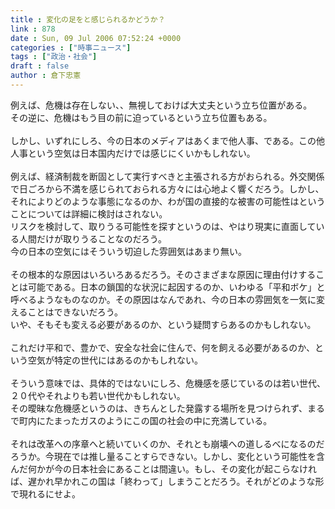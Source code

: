 ```yaml
---
title : 変化の足をと感じられるかどうか？
link : 878
date : Sun, 09 Jul 2006 07:52:24 +0000
categories : ["時事ニュース"]
tags : ["政治・社会"]
draft : false
author : 倉下忠憲
---
```


例えば、危機は存在しない、、無視しておけば大丈夫という立ち位置がある。<BR>その逆に、危機はもう目の前に迫っているという立ち位置もある。<BR><BR>しかし、いずれにしろ、今の日本のメディアはあくまで他人事、である。この他人事という空気は日本国内だけでは感じにくいかもしれない。<BR><BR>例えば、経済制裁を断固として実行すべきと主張される方がおられる。外交関係で日ごろから不満を感じられておられる方々には心地よく響くだろう。しかし、それによりどのような事態になるのか、わが国の直接的な被害の可能性はということについては詳細に検討はされない。<BR>リスクを検討して、取りうる可能性を探すというのは、やはり現実に直面している人間だけが取りうることなのだろう。<BR>今の日本の空気にはそういう切迫した雰囲気はあまり無い。<BR><BR>その根本的な原因はいろいろあるだろう。そのさまざまな原因に理由付けすることは可能である。日本の鎖国的な状況に起因するのか、いわゆる「平和ボケ」と呼べるようなものなのか。その原因はなんであれ、今の日本の雰囲気を一気に変えることはできないだろう。<BR>いや、そもそも変える必要があるのか、という疑問すらあるのかもしれない。<BR><BR>これだけ平和で、豊かで、安全な社会に住んで、何を飼える必要があるのか、という空気が特定の世代にはあるのかもしれない。<BR><BR>そういう意味では、具体的ではないにしろ、危機感を感じているのは若い世代、２０代やそれよりも若い世代かもしれない。<BR>その曖昧な危機感というのは、きちんとした発露する場所を見つけられず、まるで町内にたまったガスのようにこの国の社会の中に充満している。<BR><BR>それは改革への序章へと続いていくのか、それとも崩壊への道しるべになるのだろうか。今現在では推し量ることすらできない。しかし、変化という可能性を含んだ何かが今の日本社会にあることは間違い。もし、その変化が起こらなければ、遅かれ早かれこの国は「終わって」しまうことだろう。それがどのような形で現れるにせよ。<BR><BR><br><br>
